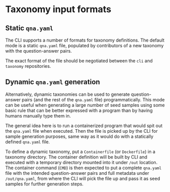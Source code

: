 # Taxonomy input formats

## Static `qna.yaml`

The CLI supports a number of formats for taxonomy definitions. The default mode
is a static `qna.yaml` file, populated by contributors of a new taxonomy with
the question-answer pairs.

The exact format of the file should be negotiated between the `cli` and
`taxonomy` repositories.

## Dynamic `qna.yaml` generation

Alternatively, dynamic taxonomies can be used to generate question-answer pairs
(and the rest of the `qna.yaml` file) programmatically. This mode can be useful
when generating a large number of seed samples using some basic rule that can
be better expressed with a program than by having humans manually type them in.

The general idea here is to run a containerized program that would spit out the
`qna.yaml` file when executed. Then the file is picked up by the CLI for sample
generation purposes, same way as it would do with a statically defined
`qna.yaml` file.

To define a dynamic taxonomy, put a `Containerfile` (or `Dockerfile`) in a
taxonomy directory. The container definition will be built by CLI and executed
with a temporary directory mounted into it under `/out` location. The container
command (`CMD`) is then expected to put a complete `qna.yaml` file with the
intended question-answer pairs and full metadata under `/out/qna.yaml`, from
where the CLI will pick the file up and pass it as seed samples for further
generation steps.
